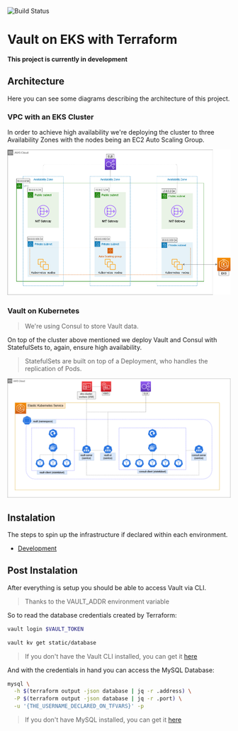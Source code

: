 ![Build Status](https://github.com/adiffpirate/vault-eks-terraform/actions/workflows/ci_pipeline.yaml/badge.svg)

# Vault on EKS with Terraform

**This project is currently in development**

## Architecture

Here you can see some diagrams describing the architecture of this project.

### VPC with an EKS Cluster

In order to achieve high availability we're deploying the cluster to three Availability Zones
with the nodes being an EC2 Auto Scaling Group.

![VPC with an EKS Cluster](img/eks_and_vpc.png)

### Vault on Kubernetes

> We're using Consul to store Vault data.

On top of the cluster above mentioned we deploy Vault and Consul with StatefulSets
to, again, ensure high availability.

> StatefulSets are built on top of a Deployment, who handles the replication of Pods.

![Vault on Kubernetes](img/vault_k8s.png)

## Instalation

The steps to spin up the infrastructure if declared within each environment.

  - [Development](environments/develop)

## Post Instalation

After everything is setup you should be able to access Vault via CLI.

> Thanks to the VAULT_ADDR environment variable

So to read the database credentials created by Terraform:

```sh
vault login $VAULT_TOKEN
```
```sh
vault kv get static/database
```

> If you don't have the Vault CLI installed, you can get it [here](https://www.vaultproject.io/docs/install)

And with the credentials in hand you can access the MySQL Database:
```sh
mysql \
  -h $(terraform output -json database | jq -r .address) \
  -P $(terraform output -json database | jq -r .port) \
  -u '{THE_USERNAME_DECLARED_ON_TFVARS}' -p
```

> If you don't have MySQL installed, you can get it [here](https://dev.mysql.com/doc/mysql-shell/8.0/en/mysql-shell-install.html)
